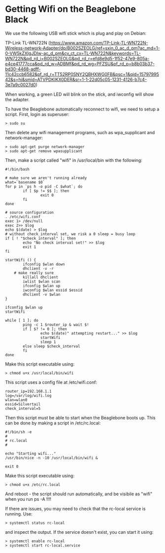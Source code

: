 # Getting Wifi on the Beaglebone Black

We use the following USB wifi stick which is plug and play on Debian:  

TP-Link TL-WN722N (https://www.amazon.com/TP-Link-TL-WN722N-Wireless-network-Adapter/dp/B002SZEOLG/ref=sxin_0_ac_d_pm?ac_md=1-0-VW5kZXIgJDIw-ac_d_pm&cv_ct_cx=TL-WN722N&keywords=TL-WN722N&pd_rd_i=B002SZEOLG&pd_rd_r=efd8e9d5-1f52-47e9-805a-e4ce41777cca&pd_rd_w=ADBMf&pd_rd_wg=PFZSU&pf_rd_p=b8b03b37-bd30-4468-adff-11c42ccb6582&pf_rd_r=TT52RP0SNY2QBHXWG0FB&psc=1&qid=1579799542&s=hi&smid=ATVPDKIKX0DER&sr=1-1-22d05c05-1231-4126-b7c4-3e7a9c0027d0)

When working, a green LED will blink on the stick, and iwconfig will show the adapter.  

To have the Beaglebone automatically reconnect to wifi, we need to setup a script. First, login as superuser:

```
> sudo su
```

Then delete any wifi management programs, such as wpa_supplicant and network-manager:

```
> sudo apt-get purge network-manager
> sudo apt-get remove wpasupplicant
```

Then, make a script called "wifi" in /usr/local/bin with the following:

```
#!/bin/bash    

# make sure we aren't running already
what=`basename $0`
for p in `ps h -o pid -C $what`; do
        if [ $p != $$ ]; then
                exit 0
        fi
done

# source configuration
. /etc/wifi.conf
exec 1> /dev/null
exec 2>> $log
echo $(date) > $log
# without check_interval set, we risk a 0 sleep = busy loop
if [ ! "$check_interval" ]; then
        echo "No check interval set!" >> $log
        exit 1
fi

startWifi () {
        ifconfig $wlan down
        dhclient -v -r
    # make really sure
        killall dhclient
        iwlist $wlan scan
        ifconfig $wlan up
        iwconfig $wlan essid $essid
        dhclient -v $wlan
}

ifconfig $wlan up
startWifi

while [ 1 ]; do
        ping -c 1 $router_ip & wait $!
        if [ $? != 0 ]; then
                echo $(date)" attempting restart..." >> $log
                startWifi
                sleep 1
        else sleep $check_interval
        fi
done
```

Make this script executable using:

```
> chmod u+x /usr/local/bin/wifi
```

This script uses a config file at /etc/wifi.conf:

```
router_ip=192.168.1.1
log=/var/log/wifi.log
wlan=wlan0
essid=Silvertail
check_interval=5
```

Then this script must be able to start when the Beaglebone boots up. This can be done by making a script in /etc/rc.local:

```
#!/bin/sh -e
#
# rc.local
#

echo "Starting wifi..."
/usr/bin/nice -n -10 /usr/local/bin/wifi &

exit 0
```

Make this script executable using:

```
> chmod u+x /etc/rc.local
```

And reboot - the script should run automatically, and be visibile as "wifi" when you run ps -A !!!!

If there are issues, you may need to check that the rc-local service is running. Use:

```
> systemctl status rc-local
```

and inspect the output. If the service doesn't exist, you can start it using:

```
> systemctl enable rc-local
> systemctl start rc-local.service
```
